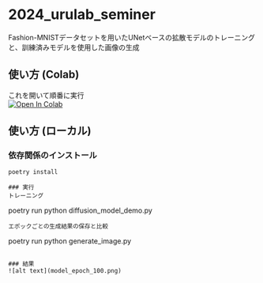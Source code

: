 # 2024_urulab_seminer
Fashion-MNISTデータセットを用いたUNetベースの拡散モデルのトレーニングと、訓練済みモデルを使用した画像の生成

## 使い方 (Colab)

これを開いて順番に実行<br>
[![Open In Colab](https://colab.research.google.com/assets/colab-badge.svg)](https://colab.research.google.com/drive/18w8SG33xgdU3CgK_5YKxuMsWuNnJ9HD9?usp=sharing) 



## 使い方 (ローカル)
### 依存関係のインストール
```
poetry install

### 実行
トレーニング
```
poetry run python diffusion_model_demo.py
```
エポックごとの生成結果の保存と比較
```
poetry run python generate_image.py
```

### 結果
![alt text](model_epoch_100.png)